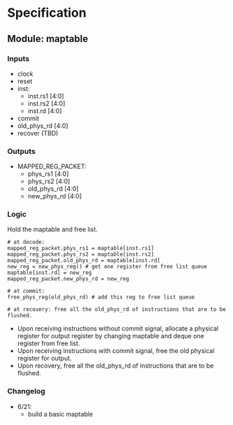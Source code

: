 # Specification

## Module: maptable
### Inputs
- clock
- reset
- inst:
  - inst.rs1 [4:0]
  - inst.rs2 [4:0]
  - inst.rd [4:0]
- commit
- old_phys_rd [4:0]
- recover (TBD)
### Outputs
- MAPPED_REG_PACKET:
  - phys_rs1 [4:0]
  - phys_rs2 [4:0]
  - old_phys_rd [4:0]
  - new_phys_rd [4:0]

### Logic
Hold the maptable and free list. 
```
# at decode:
mapped_reg_packet.phys_rs1 = maptable[inst.rs1]
mapped_reg_packet.phys_rs2 = maptable[inst.rs2]
mapped_reg_packet.old_phys_rd = maptable[inst.rd]
new_reg = new_phys_reg() # get one register from free list queue
maptable[inst.rd] = new_reg
mapped_reg_packet.new_phys_rd = new_reg

# at commit:
free_phys_reg(old_phys_rd) # add this reg to free list queue

# at recovery: free all the old_phys_rd of instructions that are to be flushed.
```
- Upon receiving instructions without commit signal, allocate a physical register for output register by changing maptable and deque one register from free list.
- Upon receiving instructions with commit signal, free the old physical register for output.
- Upon recovery, free all the old_phys_rd of instructions that are to be flushed.

### Changelog
- 6/21:
  - build a basic maptable